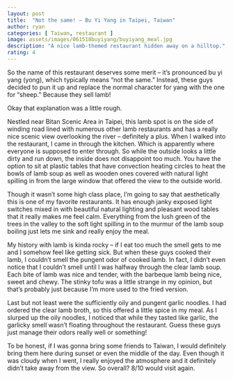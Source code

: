 ```yaml
---
layout: post
title:  "Not the same! – Bu Yi Yang in Taipei, Taiwan"
author: ryan
categories: [ Taiwan, restaurant ]
image: assets/images/061518buyiyang/buyiyang_meal.jpg
description: "A nice lamb-themed restaurant hidden away on a hilltop."
rating: 4
---
```


So the name of this restaurant deserves some merit – it’s pronounced bu yi yang (yong), which typically means “not the same.” Instead, these guys decided to pun it up and replace the normal character for yang with the one for “sheep.” Because they sell lamb!

Okay that explanation was a little rough.

Nestled near Bitan Scenic Area in Taipei, this lamb spot is on the side of winding road lined with numerous other lamb restaurants and has a really nice scenic view overlooking the river – definitely a plus. When I walked into the restaurant, I came in through the kitchen. Which is apparently where everyone is supposed to enter through. So while the outside looks a little dirty and run down, the inside does not disappoint too much. You have the option to sit at plastic tables that have convection heating circles to heat the bowls of lamb soup as well as wooden ones covered with natural light spilling in from the large window that offered the view to the outside world.

Though it wasn’t some high class place, I’m going to say that aesthetically this is one of my favorite restaurants. It has enough janky exposed light switches mixed in with beautiful natural lighting and pleasant wood tables that it really makes me feel calm. Everything from the lush green of the trees in the valley to the soft light spilling in to the murmur of the lamb soup boiling just lets me sink and really enjoy the meal.

My history with lamb is kinda rocky – if I eat too much the smell gets to me and I somehow feel like getting sick. But when these guys cooked their lamb, I couldn’t smell the pungent odor of cooked lamb. In fact, I didn’t even notice that I couldn’t smell until I was halfway through the clear lamb soup. Each bite of lamb was nice and tender, with the barbeque lamb being nice, sweet and chewy. The stinky tofu was a little strange in my opinion, but that’s probably just because I’m more used to the fried version.

Last but not least were the sufficiently oily and pungent garlic noodles. I had ordered the clear lamb broth, so this offered a little spice in my meal. As I slurped up the oily noodles, I noticed that while they tasted like garlic, the garlicky smell wasn’t floating throughout the restaurant. Guess these guys just manage their odors really well or something!

To be honest, if I was gonna bring some friends to Taiwan, I would definitely bring them here during sunset or even the middle of the day. Even though it was cloudy when I went, I really enjoyed the atmosphere and it definitely didn’t take away from the view. So overall? 8/10 would visit again.

